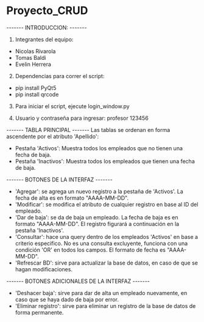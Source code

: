 # Proyecto_CRUD

------- INTRODUCCION: -------

1) Integrantes del equipo:
- Nicolas Rivarola
- Tomas Baldi
- Evelin Herrera

2) Dependencias para correr el script:
- pip install PyQt5
- pip install qrcode

3) Para iniciar el script, ejecute login_window.py

4) Usuario y contraseña para ingresar:
profesor
123456

------- TABLA PRINCIPAL -------
Las tablas se ordenan en forma ascendente por el atributo 'Apellido':
- Pestaña 'Activos': Muestra todos los empleados que no tienen una fecha de baja.
- Pestaña 'Inactivos': Muestra todos los empleados que tienen una fecha de baja.

------- BOTONES DE LA INTERFAZ -------
- 'Agregar': se agrega un nuevo registro a la pestaña de 'Activos'. La fecha de alta es en formato "AAAA-MM-DD".
- 'Modificar': se modifica el atributo de cualquier registro en base al ID del empleado.
- 'Dar de baja': se da de baja un empleado. La fecha de baja es en formato "AAAA-MM-DD". El registro figurará a continuación en la pestaña 'Inactivos'.
- 'Consultar': hace una query dentro de los empleados 'Activos' en base a criterio especifico. No es una consulta excluyente, funciona con una condición 'OR' en todos los campos. El formato de fecha es "AAAA-MM-DD".
- 'Refrescar BD': sirve para actualizar la base de datos, en caso de que se hagan modificaciones.

------- BOTONES ADICIONALES DE LA INTERFAZ -------
- 'Deshacer baja': sirve para dar de alta un empleado nuevamente, en caso que se haya dado de baja por error.
- 'Eliminar registro': sirve para eliminar un registro de la base de datos de forma permanente.
